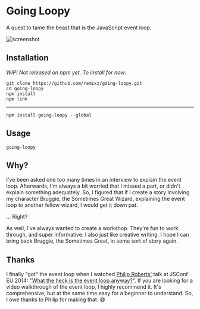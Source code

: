 # Going Loopy

A quest to tame the beast that is the JavaScript event loop.

![screenshot](https://s3.amazonaws.com/f.cl.ly/items/041K0W3p0D0S302K0q1H/Image%202015-08-02%20at%2012.15.33%20AM.png)

## Installation

*WIP! Not released on npm yet. To install for now:*

```
git clone https://github.com/remixz/going-loopy.git
cd going-loopy
npm install
npm link
```

---

```
npm install going-loopy --global
```

## Usage

```
going-loopy
```

## Why?

I've been asked one too many times in an interview to explain the event loop. Afterwards, I'm always a bit worried that I missed a part, or didn't explain something adequately. So, I figured that if I create a story involving my character Bruggie, the Sometimes Great Wizard, explaining the event loop to another fellow wizard, I would get it down pat.

... Right?

As well, I've always wanted to create a workshop. They're fun to work through, and super informative. I also just like creative writing. I hope I can bring back Bruggie, the Sometimes Great, in some sort of story again.

## Thanks

I finally "got" the event loop when I watched [Philip Roberts'](https://twitter.com/philip_roberts) talk at JSConf EU 2014: ["What the heck is the event loop anyway?"](https://www.youtube.com/watch?v=8aGhZQkoFbQ). If you are looking for a video walkthrough of the event loop, I highly recommend it. It's comprehensive, but at the same time easy for a beginner to understand. So, I owe thanks to Philip for making that. :smile:
